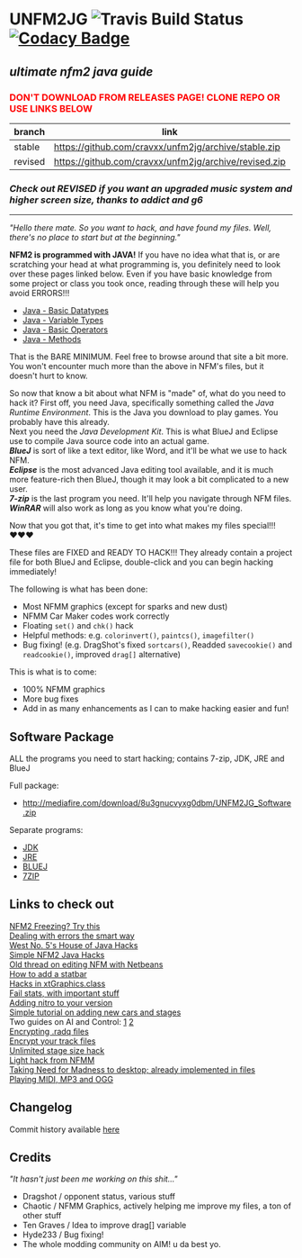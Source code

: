 # UNFM2JG ![Travis Build Status](http://travis-ci.org/HulaSamsquanch/unfm2jg.svg) [![Codacy Badge](https://api.codacy.com/project/badge/grade/83b0c0adad874ba68fd81fd7c735e9da)](https://www.codacy.com/app/samsquanchhunter14/unfm2jg)
## _ultimate nfm2 java guide_

### <span style="color:red">DON'T DOWNLOAD FROM RELEASES PAGE! CLONE REPO OR USE LINKS BELOW

| branch      | link      |
| ----------- | ----------- |
| stable      | https://github.com/cravxx/unfm2jg/archive/stable.zip   |
| revised     | https://github.com/cravxx/unfm2jg/archive/revised.zip  |

### *Check out REVISED if you want an upgraded music system and higher screen size, thanks to addict and g6*

---

*"Hello there mate. So you want to hack, and have found my files. Well, there's no place to start but at the beginning."*

**NFM2 is programmed with JAVA!** If you have no idea what that is, or are scratching your head at what programming is, you definitely need to look over
these pages linked below. Even if you have basic knowledge from some project or class you took once, 
reading through these will help you avoid ERRORS!!!

- [Java - Basic Datatypes](http://www.tutorialspoint.com/java/java_basic_datatypes.htm)
- [Java - Variable Types](http://www.tutorialspoint.com/java/java_variable_types.htm)
- [Java - Basic Operators](http://www.tutorialspoint.com/java/java_basic_operators.htm)
- [Java - Methods](http://www.tutorialspoint.com/java/java_methods.htm)

That is the BARE MINIMUM. Feel free to browse around that site a bit more. You won't encounter much more than the above in NFM's files, but it doesn't hurt to know.

So now that know a bit about what NFM is "made" of, what do you need to hack it? First off, you need Java, specifically something called the _Java Runtime Environment_. This is the Java you download to play games. You probably have this already.  
Next you need the _Java Development Kit_. This is what BlueJ and Eclipse use to compile Java source code into an actual game.  
**_BlueJ_** is sort of like a text editor, like Word, and it'll be what we use to hack NFM.  
**_Eclipse_** is the most advanced Java editing tool available, and it is much more feature-rich then BlueJ, though it may look a bit complicated to a new user.  
**_7-zip_** is the last program you need. It'll help you navigate through NFM files. **_WinRAR_** will also work as long as you know what you're doing.

Now that you got that, it's time to get into what makes my files special!!! ♥♥♥

These files are FIXED and READY TO HACK!!! They already contain a project file for both BlueJ and Eclipse, double-click and you can begin hacking immediately!

The following is what has been done:

 - Most NFMM graphics (except for sparks and new dust)
 - NFMM Car Maker codes work correctly
 - Floating ```set()``` and ```chk()``` hack
 - Helpful methods: e.g. ```colorinvert()```, ```paintcs()```, ```imagefilter()``` 
 - Bug fixing! (e.g. DragShot's fixed ```sortcars()```, Readded ```savecookie()``` and ```readcookie()```, improved ```drag[]``` alternative)

This is what is to come:

- 100% NFMM graphics
- More bug fixes
- Add in as many enhancements as I can to make hacking easier and fun!

## Software Package
ALL the programs you need to start hacking; 
contains 7-zip, JDK, JRE and BlueJ

Full package:
- http://mediafire.com/download/8u3gnucvyxg0dbm/UNFM2JG_Software.zip

Separate programs:
- [JDK](http://mediafire.com/download/miy7j6meg9mi721/jdk-7u21-windows-i586.exe)
- [JRE](http://mediafire.com/download/wku5c1z9vsciv6n/jre-7u21-windows-i586.exe)
- [BLUEJ](http://mediafire.com/download/o6bm3uvuz4vsvva/BLUEJ.msi)
- [7ZIP](http://mediafire.com/download/7c8xump1ynpnfos/7-ZIP.exe)

## Links to check out
[NFM2 Freezing? Try this](http://aimgames.forummotion.com/t2608-fix-nfm-freezing#216619)  
[Dealing with errors the smart way](http://aimgames.forummotion.com/t3700-enabling-the-java-console)  
[West No. 5's House of Java Hacks](http://aimgames.forummotion.com/t1330-west-no-5-s-house-of-java-hacks)  
[Simple NFM2 Java Hacks](http://aimgames.forummotion.com/t1641-simple-nfm2-java-hacks-with-bluej)  
[Old thread on editing NFM with Netbeans](http://aimgames.forummotion.com/t287-java-editing-netbeans)  
[How to add a statbar](http://aimgames.forummotion.com/t1309-how-to-add-a-statbar)  
[Hacks in xtGraphics.class](http://aimgames.forummotion.com/t1970-hacks-in-xtgraphicsclass)  
[Fail stats, with important stuff](http://aimgames.forummotion.com/t1972-fail-stats-with-important-stuff)  
[Adding nitro to your version](http://aimgames.forummotion.com/t2687-adding-nitro-to-your-version)  
[Simple tutorial on adding new cars and stages](http://aimgames.forummotion.com/t3933-re-revised-adding-new-cars-and-stages)  
Two guides on AI and Control: [1](http://aimgames.forummotion.com/t3534-complete-guide-of-control-variables)   [2](http://aimgames.forummotion.com/t4228-ai-variables-explained)  
[Encrypting .radq files](http://aimgames.forummotion.com/t3022-encrypting-radq-files)  
[Encrypt your track files](http://aimgames.forummotion.com/t3022-encrypting-radq-files#393001)  
[Unlimited stage size hack](http://aimgames.forummotion.com/t3223-unlimited-stage-size-hack-nfm-2)  
[Light hack from NFMM](http://aimgames.forummotion.com/t3632-light-hack-from-nfmm-to-nfm2-how-to)  
[Taking Need for Madness to desktop; already implemented in files](http://aimgames.forummotion.com/t3767-taking-need-for-madness-2-to-desktop)  
[Playing MIDI, MP3 and OGG](http://aimgames.forummotion.com/t3965-playing-midi-files-alongside-mod)  

## Changelog
Commit history available [here](https://github.com/HulaSamsquanch/unfm2jg/commits/stable)

## Credits
*"It hasn't just been me working on this shit..."*

 - Dragshot   / opponent status, various stuff
 - Chaotic    / NFMM Graphics, actively helping me improve my files, a ton of other stuff 
 - Ten Graves / Idea to improve drag[] variable 
 - Hyde233    / Bug fixing!
 - The whole modding community on AIM! u da best yo.
